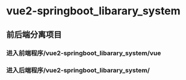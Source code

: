 # vue2-springboot_libarary_system
## 前后端分离项目
### 进入前端程序/vue2-springboot_libarary_system/vue
### 进入后端程序/vue2-springboot_libarary_system/

